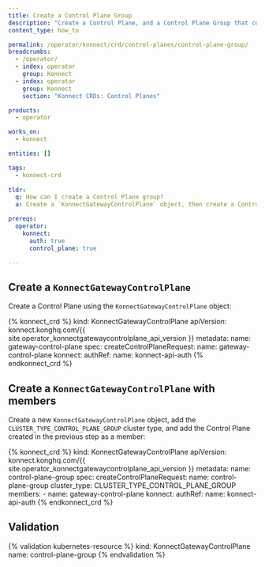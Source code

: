 ```yaml
---
title: Create a Control Plane Group
description: "Create a Control Plane, and a Control Plane Group that contains the Control Plane"
content_type: how_to

permalink: /operator/konnect/crd/control-planes/control-plane-group/
breadcrumbs:
  - /operator/
  - index: operator
    group: Konnect
  - index: operator
    group: Konnect
    section: "Konnect CRDs: Control Planes"

products:
  - operator

works_on:
  - konnect

entities: []

tags:
  - konnect-crd
 
tldr:
  q: How can I create a Control Plane group?
  a: Create a `KonnectGatewayControlPlane` object, then create a Control Plane group using a `KonnectGatewayControlPlane` object with the `CLUSTER_TYPE_CONTROL_PLANE_GROUP` cluster type.

prereqs:
  operator:
    konnect:
      auth: true
      control_plane: true

---
```


## Create a `KonnectGatewayControlPlane`

Create a Control Plane using the `KonnectGatewayControlPlane` object:

<!-- vale off -->
{% konnect_crd %}
kind: KonnectGatewayControlPlane
apiVersion: konnect.konghq.com/{{ site.operator_konnectgatewaycontrolplane_api_version }}
metadata:
  name: gateway-control-plane
spec:
  createControlPlaneRequest:
    name: gateway-control-plane
  konnect:
    authRef:
      name: konnect-api-auth
{% endkonnect_crd %}
<!-- vale on -->

## Create a `KonnectGatewayControlPlane` with members

Create a new `KonnectGatewayControlPlane` object, add the `CLUSTER_TYPE_CONTROL_PLANE_GROUP` cluster type, and add the Control Plane created in the previous step as a member:

<!-- vale off -->
{% konnect_crd %}
kind: KonnectGatewayControlPlane
apiVersion: konnect.konghq.com/{{ site.operator_konnectgatewaycontrolplane_api_version }}
metadata:
  name: control-plane-group
spec:
  createControlPlaneRequest:
    name: control-plane-group
    cluster_type: CLUSTER_TYPE_CONTROL_PLANE_GROUP
  members:
    - name: gateway-control-plane
  konnect:
    authRef:
      name: konnect-api-auth
{% endkonnect_crd %}
<!-- vale on -->

## Validation

<!-- vale off -->
{% validation kubernetes-resource %}
kind: KonnectGatewayControlPlane
name: control-plane-group
{% endvalidation %}
<!-- vale on -->
